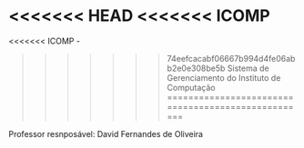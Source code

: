 <<<<<<< HEAD
<<<<<<< ICOMP
=======
<<<<<<< ICOMP -
>>>>>>> 74eefcacabf06667b994d4fe06abb2e0e308be5b
Sistema de Gerenciamento do Instituto de Computação
===================================================

Professor resnposável: David Fernandes de Oliveira
